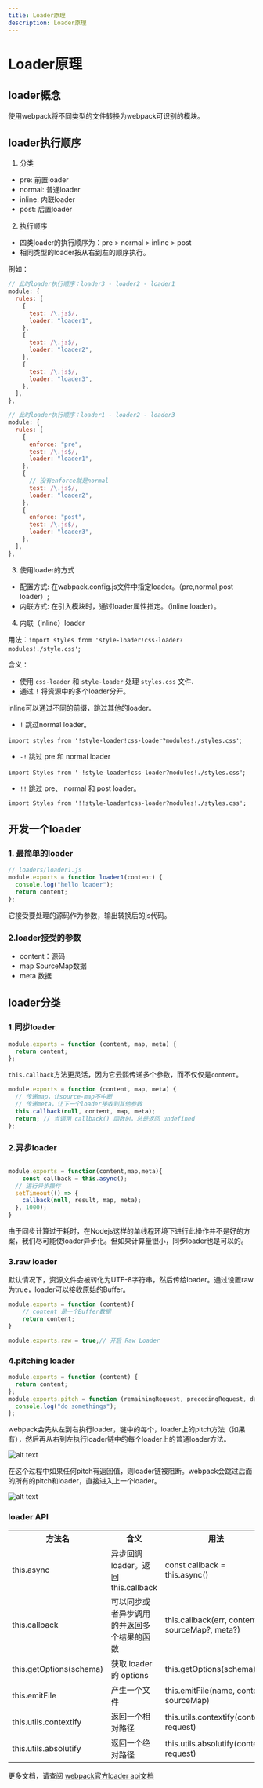 ```yaml
---
title: Loader原理
description: Loader原理
---
```


# Loader原理

## loader概念

使用webpack将不同类型的文件转换为webpack可识别的模块。

## loader执行顺序

1. 分类

- pre: 前置loader
- normal: 普通loader
- inline: 内联loader
- post: 后置loader

2. 执行顺序

- 四类loader的执行顺序为：pre > normal > inline > post
- 相同类型的loader按从右到左的顺序执行。

例如：

```js
// 此时loader执行顺序：loader3 - loader2 - loader1
module: {
  rules: [
    {
      test: /\.js$/,
      loader: "loader1",
    },
    {
      test: /\.js$/,
      loader: "loader2",
    },
    {
      test: /\.js$/,
      loader: "loader3",
    },
  ],
},

```

```js
// 此时loader执行顺序：loader1 - loader2 - loader3
module: {
  rules: [
    {
      enforce: "pre",
      test: /\.js$/,
      loader: "loader1",
    },
    {
      // 没有enforce就是normal
      test: /\.js$/,
      loader: "loader2",
    },
    {
      enforce: "post",
      test: /\.js$/,
      loader: "loader3",
    },
  ],
},
```

3. 使用loader的方式

- 配置方式: 在wabpack.config.js文件中指定loader。（pre,normal,post loader）;
- 内联方式: 在引入模块时，通过loader属性指定。（inline loader）。

4. 内联（inline）loader

用法：`import styles from 'style-loader!css-loader?modules!./style.css'`;

含义：
- 使用 `css-loader` 和 `style-loader` 处理 `styles.css` 文件.
- 通过 `!` 将资源中的多个loader分开。

inline可以通过不同的前缀，跳过其他的loader。

- `!` 跳过normal loader。

`import styles from '!style-loader!css-loader?modules!./styles.css'`;

- `-!` 跳过 pre 和 normal loader

`import Styles from '-!style-loader!css-loader?modules!./styles.css'`;

- `!!` 跳过 pre、 normal 和 post loader。

`import Styles from '!!style-loader!css-loader?modules!./styles.css';`

## 开发一个loader

### 1. 最简单的loader

```js
// loaders/loader1.js
module.exports = function loader1(content) {
  console.log("hello loader");
  return content;
};

```

它接受要处理的源码作为参数，输出转换后的js代码。

### 2.loader接受的参数

- content：源码
- map SourceMap数据
- meta 数据

## loader分类

### 1.同步loader

```js
module.exports = function (content, map, meta) {
  return content;
};
```

`this.callback`方法更灵活，因为它云熙传递多个参数，而不仅仅是`content`。

```js
module.exports = function (content, map, meta) {
  // 传递map，让source-map不中断
  // 传递meta，让下一个loader接收到其他参数
  this.callback(null, content, map, meta);
  return; // 当调用 callback() 函数时，总是返回 undefined
};
```

### 2.异步loader

```js

module.exports = function(content,map,meta){
    const callback = this.async();
  // 进行异步操作
  setTimeout(() => {
    callback(null, result, map, meta);
  }, 1000);
}
```

由于同步计算过于耗时，在Nodejs这样的单线程环境下进行此操作并不是好的方案，我们尽可能使loader异步化。但如果计算量很小，同步loader也是可以的。

### 3.raw loader

默认情况下，资源文件会被转化为UTF-8字符串，然后传给loader。通过设置raw为true，loader可以接收原始的Buffer。

```js
module.exports = function (content){
    // content 是一个Buffer数据
    return content;
}

module.exports.raw = true;// 开启 Raw Loader
```

### 4.pitching loader

```js
module.exports = function (content) {
  return content;
};
module.exports.pitch = function (remainingRequest, precedingRequest, data) {
  console.log("do somethings");
};
```

webpack会先从左到右执行loader，链中的每个，loader上的pitch方法（如果有），然后再从右到左执行loader链中的每个loader上的普通loader方法。

![alt text](image/pitch.png)

在这个过程中如果任何pitch有返回值，则loader链被阻断。webpack会跳过后面的所有的pitch和loader，直接进入上一个loader。

![alt text](image/pitch1.png)

### loader API

<table>
    <tr>
        <th>方法名</th>
        <th>含义</th>
        <th>用法</th>
    </tr>
    <tr>
        <td>this.async</td>
        <td>异步回调 loader。返回 this.callback</td>
        <td>const callback = this.async()</td>
    </tr>
    <tr>
        <td>this.callback</td>
        <td>可以同步或者异步调用的并返回多个结果的函数</td>
        <td>this.callback(err, content, sourceMap?, meta?)</td>
    </tr>
    <tr>
        <td>this.getOptions(schema)</td>
        <td>获取 loader 的 options</td>
        <td>this.getOptions(schema)</td>
    </tr>
    <tr>
        <td>this.emitFile</td>
        <td>产生一个文件</td>
        <td>this.emitFile(name, content, sourceMap)</td>
    </tr>
    <tr>
        <td>this.utils.contextify</td>
        <td>返回一个相对路径</td>
        <td>this.utils.contextify(context, request)</td>
    </tr>
    <tr>
        <td>this.utils.absolutify</td>
        <td>返回一个绝对路径</td>
        <td>this.utils.absolutify(context, request)</td>
    </tr>
</table>   

更多文档，请查阅 [webpack官方loader api文档](https://webpack.docschina.org/api/loaders/#the-loader-context)
